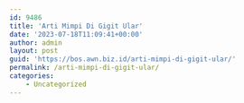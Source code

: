 ```yaml
---
id: 9486
title: 'Arti Mimpi Di Gigit Ular'
date: '2023-07-18T11:09:41+00:00'
author: admin
layout: post
guid: 'https://bos.awn.biz.id/arti-mimpi-di-gigit-ular/'
permalink: /arti-mimpi-di-gigit-ular/
categories:
    - Uncategorized
---
```


